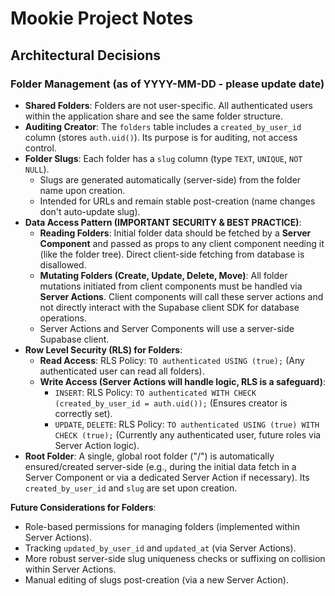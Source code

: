 # Mookie Project Notes

## Architectural Decisions

### Folder Management (as of YYYY-MM-DD - please update date)

- **Shared Folders**: Folders are not user-specific. All authenticated users within the application share and see the same folder structure.
- **Auditing Creator**: The `folders` table includes a `created_by_user_id` column (stores `auth.uid()`). Its purpose is for auditing, not access control.
- **Folder Slugs**: Each folder has a `slug` column (type `TEXT`, `UNIQUE`, `NOT NULL`).
  - Slugs are generated automatically (server-side) from the folder name upon creation.
  - Intended for URLs and remain stable post-creation (name changes don't auto-update slug).
- **Data Access Pattern (IMPORTANT SECURITY & BEST PRACTICE)**:
  - **Reading Folders**: Initial folder data should be fetched by a **Server Component** and passed as props to any client component needing it (like the folder tree). Direct client-side fetching from database is disallowed.
  - **Mutating Folders (Create, Update, Delete, Move)**: All folder mutations initiated from client components must be handled via **Server Actions**. Client components will call these server actions and not directly interact with the Supabase client SDK for database operations.
  - Server Actions and Server Components will use a server-side Supabase client.
- **Row Level Security (RLS) for Folders**:
  - **Read Access**: RLS Policy: `TO authenticated USING (true);` (Any authenticated user can read all folders).
  - **Write Access (Server Actions will handle logic, RLS is a safeguard)**:
    - `INSERT`: RLS Policy: `TO authenticated WITH CHECK (created_by_user_id = auth.uid());` (Ensures creator is correctly set).
    - `UPDATE`, `DELETE`: RLS Policy: `TO authenticated USING (true) WITH CHECK (true);` (Currently any authenticated user, future roles via Server Action logic).
- **Root Folder**: A single, global root folder ("/") is automatically ensured/created server-side (e.g., during the initial data fetch in a Server Component or via a dedicated Server Action if necessary). Its `created_by_user_id` and `slug` are set upon creation.

**Future Considerations for Folders**:

- Role-based permissions for managing folders (implemented within Server Actions).
- Tracking `updated_by_user_id` and `updated_at` (via Server Actions).
- More robust server-side slug uniqueness checks or suffixing on collision within Server Actions.
- Manual editing of slugs post-creation (via a new Server Action).
